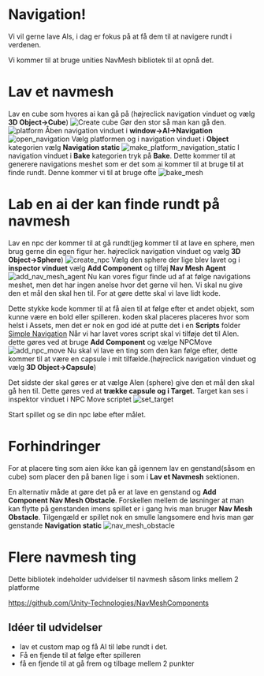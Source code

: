# Navigation!

Vi vil gerne lave AIs, i dag er fokus på at få dem til at navigere rundt i verdenen. 


Vi kommer til at bruge unities NavMesh bibliotek til at opnå det.


# Lav et navmesh
Lav en cube som hvores ai kan gå på (højreclick navigation vinduet og vælg **3D Object->Cube**)
![Create cube](images/create_cube.png)
Gør den stor så man kan gå den.
![platform](images/cube_platform.png)
Åben navigation vinduet i **window->AI->Navigation**
![open_navigation](images/open_navigation.png)
Vælg platformen og i navigation vinduet i **Object** kategorien vælg **Navigation static**
![make_platform_navigation_static](images/make_platform_navigation_static.png)
I navigation vinduet i **Bake** kategorien tryk på **Bake**. Dette kommer til at generere navigations meshet som er det som ai kommer til at bruge til at finde rundt. Denne kommer vi til at bruge ofte
![bake_mesh](images/bake_mesh.png)



# Lab en ai der kan finde rundt på navmesh
Lav en npc der kommer til at gå rundt(jeg kommer til at lave en sphere, men brug gerne din egen figur her. højreclick navigation vinduet og vælg **3D Object->Sphere**)
![create_npc](images/create_npc.png)
Vælg den sphere der lige blev lavet og i **inspector vinduet** vælg **Add Component** og tilføj **Nav Mesh Agent**
![add_nav_mesh_agent](images/add_nav_mesh_agent.png)
Nu kan vores figur finde ud af at følge navigations meshet, men det har ingen anelse hvor det gerne vil hen.
Vi skal nu give den et mål den skal hen til.
For at gøre dette skal vi lave lidt kode.


Dette stykke kode kommer til at få aien til at følge efter et andet objekt, som kunne være en bold eller spilleren. 
koden skal placeres placeres hvor som helst i Assets, men det er nok en god idé at putte det i en **Scripts** folder
[Simple Navigation](scripts/NPCMoveSimple.cs)
Når vi har lavet vores script skal vi tilføje det til AIen. dette gøres ved at bruge **Add Component** og vælge NPCMove
![add_npc_move](images/add_npc_move.png)
Nu skal vi lave en ting som den kan følge efter, dette kommer til at være en capsule i mit tilfælde.(højreclick navigation vinduet og vælg **3D Object->Capsule**)

Det sidste der skal gøres er at vælge AIen (sphere) give den et mål den skal gå hen til. Dette gøres ved at **trække capsule og i Target**. Target kan ses i inspektor vinduet i NPC Move scriptet
![set_target](images/set_target.png)

Start spillet og se din npc løbe efter målet.


# Forhindringer
For at placere ting som aien ikke kan gå igennem lav en genstand(såsom en cube) som placer den på banen lige i som i **Lav et Navmesh** sektionen. 

En alternativ måde at gøre det på er at lave en genstand og **Add Component** **Nav Mesh Obstacle**. Forskellen mellem de løsninger at man kan flytte på genstanden imens spillet er i gang hvis man bruger **Nav Mesh Obstacle**. Tilgengæld er spillet nok en smulle langsomere end hvis man gør genstande **Navigation static**
![nav_mesh_obstacle](images/nav_mesh_obstacle.png)


# Flere navmesh ting
Dette bibliotek indeholder udvidelser til navmesh såsom links mellem 2 platforme 

https://github.com/Unity-Technologies/NavMeshComponents


## Idéer til udvidelser

- lav et custom map og få AI til løbe rundt i det.
- Få en fjende til at følge efter spilleren
- få en fjende til at gå frem og tilbage mellem 2 punkter